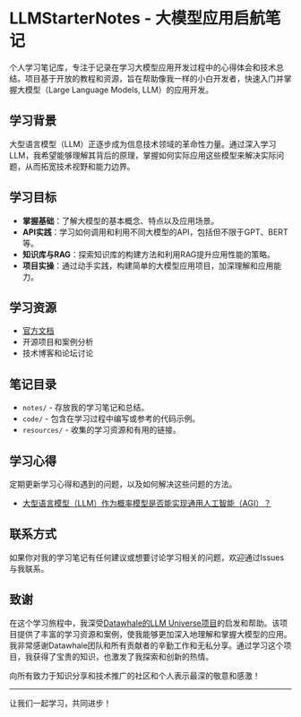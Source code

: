 # LLMStarterNotes - 大模型应用启航笔记

个人学习笔记库，专注于记录在学习大模型应用开发过程中的心得体会和技术总结。项目基于开放的教程和资源，旨在帮助像我一样的小白开发者，快速入门并掌握大模型（Large Language Models, LLM）的应用开发。

## 学习背景

大型语言模型（LLM）正逐步成为信息技术领域的革命性力量。通过深入学习LLM，我希望能够理解其背后的原理，掌握如何实际应用这些模型来解决实际问题，从而拓宽技术视野和能力边界。

## 学习目标

- **掌握基础**：了解大模型的基本概念、特点以及应用场景。
- **API实践**：学习如何调用和利用不同大模型的API，包括但不限于GPT、BERT等。
- **知识库与RAG**：探索知识库的构建方法和利用RAG提升应用性能的策略。
- **项目实操**：通过动手实践，构建简单的大模型应用项目，加深理解和应用能力。

## 学习资源

- [官方文档](https://github.com/FutureUnreal/LLMStarterNotes/blob/main/resources/%E5%AE%98%E6%96%B9%E6%96%87%E6%A1%A3.md)
- 开源项目和案例分析
- 技术博客和论坛讨论

## 笔记目录

- `notes/` - 存放我的学习笔记和总结。
- `code/` - 包含在学习过程中编写或参考的代码示例。
- `resources/` - 收集的学习资源和有用的链接。

## 学习心得

定期更新学习心得和遇到的问题，以及如何解决这些问题的方法。
- [大型语言模型（LLM）作为概率模型是否能实现通用人工智能（AGI）？](https://github.com/FutureUnreal/LLMStarterNotes/blob/main/notes/LLM%E7%90%86%E8%AE%BA%E7%AE%80%E4%BB%8B.md#%E9%97%AE%E9%A2%98%E6%80%9D%E8%80%83)

## 联系方式

如果你对我的学习笔记有任何建议或想要讨论学习相关的问题，欢迎通过Issues与我联系。

## 致谢

在这个学习旅程中，我深受[Datawhale的LLM Universe项目](https://github.com/datawhalechina/llm-universe)的启发和帮助。该项目提供了丰富的学习资源和案例，使我能够更加深入地理解和掌握大模型的应用。我非常感谢Datawhale团队和所有贡献者的辛勤工作和无私分享。通过学习这个项目，我获得了宝贵的知识，也激发了我探索和创新的热情。

向所有致力于知识分享和技术推广的社区和个人表示最深的敬意和感激！

---

让我们一起学习，共同进步！
